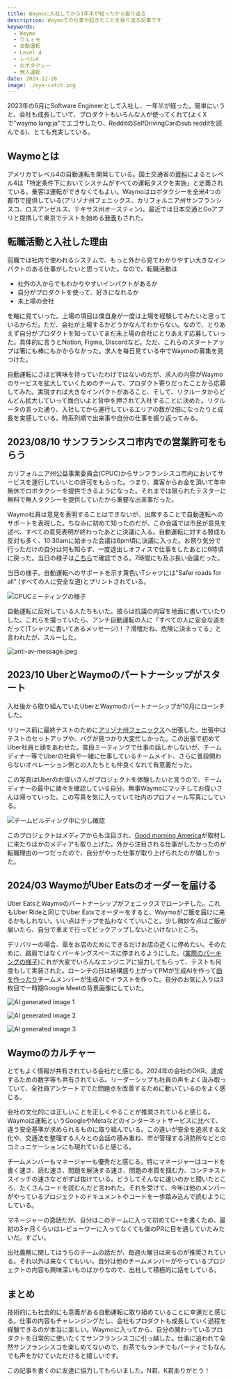 ```yaml
---
title: Waymoに入社してから1年半が経ったから振り返る
description: Waymoでの仕事や起きたことを振り返る記事です
keywords:
  - Waymo
  - ウェィモ
  - 自動運転
  - Level 4
  - レベル4
  - ロボタクシー
  - 無人運転
date: 2024-12-26
image: ./eye-catch.png
---
```


2023年の6月にSoftware Engineerとして入社し、一年半が経った。簡単にいうと、会社も成長していて、プロダクトもいろんな人が使ってくれて(よくXで"waymo lang:ja"でエゴサしたり、RedditのSelfDrivingCarのsub redditを読んでる)、とても充実している。

## Waymoとは

アメリカでレベル4の自動運転を開発している。国土交通省の[資料](https://www.mlit.go.jp/common/001226541.pdf)によるとレベル4は「特定条件下においてシステムがすべての運転タスクを実施」と定義されている。乗客は運転ができなくてもよい。Waymoはロボタクシーを全米4つの都市で提供している(アリゾナ州フェニックス、カリフォルニア州サンフランシスコ、ロスアンゼルス、テキサス州オースティン)。最近では日本交通とGoアプリと提携して東京でテストを始める[発表](https://waymo.com/blog/2024/12/partnering-with-nihon-kotsu-and-go-on-our-first-international-road-trip)もされた。

## 転職活動と入社した理由

前職では社内で使われるシステムで、もっと外から見てわかりやすい大きなインパクトのある仕事がしたいと思っていた。なので、転職活動は

- 社外の人からでもわかりやすいインパクトがあるか
- 自分がプロダクトを使って、好きになれるか
- 未上場の会社

を軸に見ていった。上場の項目は僕自身が一度は上場を経験してみたいと思っているからだ。ただ、会社が上場するかどうかなんてわからない。なので、とりあえず自分がプロダクトを知っていてまだ未上場の会社にとりあえず応募していった。具体的に言うとNotion, Figma, Discordなど。ただ、これらのスタートアップは箸にも棒にもかからなかった。求人を毎日見ている中でWaymoの募集を見つけた。

自動運転にさほど興味を持っていたわけではないのだが、求人の内容がWaymoのサービスを拡大していくためのチームで、プロダクト寄りだったことから応募してみた。実現すれば大きなインパクトがあること、そして、リクルータからどんどん拡大していって面白いよと背中を押されて入社することに決めた。リクルータの言った通り、入社してから運行しているエリアの数が2倍になったりと成長を実感している。時系列順で出来事や自分の仕事を振り返ってみる。

## 2023/08/10 サンフランシスコ市内での営業許可をもらう

カリフォルニア州公益事業委員会(CPUC)からサンフランシスコ市内においてサービスを運行していいとの許可をもらった。つまり、乗客からお金を頂いて年中無休でロボタクシーを提供できるようになった。それまでは限られたテスターに無料で無人タクシーを提供していたから重要な出来事だった。

Waymo社員は意見を表明することはできないが、出席することで自動運転へのサポートを表現した。ちなみに初めて知ったのだが、この会議では市民が意見を述べ、すべての意見表明が終わったあとに決議に入る。自動運転に対する賛成も反対も多く、10:30amに始まった会議は6pm頃に決議に入った。お祭り気分で行っただけの自分は何も知らず、一度退出しオフィスで仕事をしたあとに6時頃に戻った。当日の様子は[こちら](https://www.adminmonitor.com/ca/cpuc/voting_meeting/20230810/)で確認できる。7時間にも及ぶ長い会議だった。

当日の様子。自動運転へのサポートを示す黄色いTシャツには"Safer roads for all" (すべての人に安全な道)とプリントされている。

![CPUCミーティングの様子](./cpuc-meeting.jpeg)

自動運転に反対している人たちもいた。彼らは抗議の内容を地面に書いていたりした。これらを撮っていたら、アンチ自動運転の人に「すべての人に安全な道をだって(Tシャツに書いてあるメッセージ)！？滑稽だね、危険に決まってる」と言われたが、スルーした。

![anti-av-message.jpeg](./anti-av-message.jpeg)

## 2023/10 UberとWaymoのパートナーシップがスタート

入社後から取り組んでいたUberとWaymoのパートナーシップが10月にローンチした。

リリース前に最終テストのために[アリゾナ州フェニックス](https://maps.app.goo.gl/NWyqyj4t1xXHC93X6)へ出張した。出張中はテストのセットアップや、バグが見つかり大変忙しかった。この出張で初めてUber社員と顔をあわせた。普段ミーティングで仕事の話しかしないが、チームディナー等でUberの社員や一緒に仕事しているチームメイト、さらに普段関わらないオペレーション側との人たちとも仲良くなれて有意義だった。

この写真はUberのお偉いさんがプロジェクトを体験したいと言うので、チームディナーの最中に諸々を確認している自分。無事Waymoにマッチしてお偉いさんは帰っていった。この写真を気に入っていて社内のプロフィール写真にしている。

![チームビルディング中に少し確認](./phoenix-test-profile.jpeg)

このプロジェクトはメディアからも注目され、[Good morning America](https://twitter.com/GMA/status/1717510193729155163)が取材しに来たりほかのメディアも取り上げた。外から注目される仕事がしたかったのが転職理由の一つだったので、自分がやった仕事が取り上げられたのが嬉しかった。

## 2024/03 WaymoがUber Eatsのオーダーを届ける

Uber EatsとWaymoのパートナーシップがフェニックスでローンチした。これもUber Rideと同じでUber Eatsでオーダーをすると、Waymoがご飯を届けに来るかもしれない。いい点はチップを払わなくていいこと。少し微妙な点はご飯が届いたら、自分で車まで行ってピックアップしないといけないところ。

デリバリーの場合、車をお店のためにできるだけお店の近くに停めたい。そのために、路肩ではなくパーキングスペースに停まれるようにした。([実際のパーキングの様子](https://twitter.com/dmitri_dolgov/status/1775628966956785785?ref_src=twsrc%5Etfw%7Ctwcamp%5Etweetembed%7Ctwterm%5E1775628966956785785%7Ctwgr%5Eed924fdc750d339dc6776d7b48d3c792f8cdd3e7%7Ctwcon%5Es1_&ref_url=https%3A%2F%2Fwww.redditmedia.com%2Fmediaembed%2F1bv5n7l%2F%3Fresponsive%3Dtrueis_nightmode%3Dfalse))これが大変でいろんなエンジニアに協力してもらって、テストも何度もして実装された。ローンチの日は結構盛り上がってPMが生成AIを作って[曲を作ったり](https://suno.com/song/a5d46476-248e-4ca1-97c2-c9ec35a40a49)チームメンバーが生成AIでイラストを作った。自分のお気に入りは3枚目で一時期Google Meetの背景画像にしていた。

![AI generated image 1](./ai-generated-image-1.jpeg)

![AI generated image 2](./ai-generated-image-2.jpeg)

![AI generated image 3](./ai-generated-image-3.jpeg)

## Waymoのカルチャー

とてもよく情報が共有されている会社だと感じる。2024年の会社のOKR、達成するための数字等も共有されている。リーダーシップも社員の声をよく汲み取っていて、全社員アンケートででた問題点を改善するために動いているのをよく感じる。

会社の文化的には正しいことを正しくやることが推奨されていると感じる。Waymoは運転というGoogleやMetaなどのインターネットサービスに比べて、違う安全基準が求められるものに取り組んでいる。この違いが安全を追求する文化や、交通法を整理する人々との会話の積み重ね、市が管理する消防所などとのコミュニケーションにも現れていると感じる。

チームメンバーもマネージャーも優秀だと感じる。特にマネージャーはコードを書く速さ、読む速さ、問題を解決する速さ、問題の本質を掴む力、コンテキストスイッチの速さなどがずば抜けている。どうしてそんなに速いのかと聞いたところ、たくさんコードを読むんだと言われた。それを受けて、今年は他のメンバーがやっているプロジェクトのドキュメントやコードを一歩踏み込んで読むようにしている。

マネージャーの逸話だが、自分はこのチームに入って初めてC++を書くため、最初の3ヶ月くらいはレビューワーに入ってなくても僕のPRに目を通していたみたいだ。すごい。

出社義務に関してはうちのチームの話だが、毎週火曜日は来るのが推奨されている。それ以外は来なくてもいい。自分は他のチームメンバーがやっているプロジェクトの内容も興味深いものばかりなので、出社して積極的に話をしている。

## まとめ

技術的にも社会的にも意義がある自動運転に取り組めていることに幸運だと感じる。仕事の内容もチャレンジングだし、会社もプロダクトも成長していく過程を経験できるのが本当に楽しい。Waymoに入ってから、自分の関わっているプロダクトを日常的に使いたくてサンフランシスコに引っ越した。仕事に追われて全然サンフランシスコを楽しめてないので、お茶でもランチでもパーティでもなんでも声をかけていただけると嬉しいです。

この記事を書くのに友達に協力してもらいました。N君、K君ありがとう！
